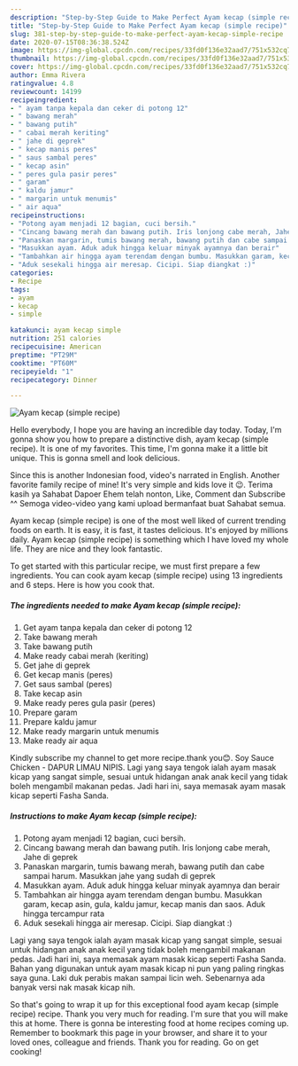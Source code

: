 ```yaml
---
description: "Step-by-Step Guide to Make Perfect Ayam kecap (simple recipe)"
title: "Step-by-Step Guide to Make Perfect Ayam kecap (simple recipe)"
slug: 381-step-by-step-guide-to-make-perfect-ayam-kecap-simple-recipe
date: 2020-07-15T08:36:38.524Z
image: https://img-global.cpcdn.com/recipes/33fd0f136e32aad7/751x532cq70/ayam-kecap-simple-recipe-foto-resep-utama.jpg
thumbnail: https://img-global.cpcdn.com/recipes/33fd0f136e32aad7/751x532cq70/ayam-kecap-simple-recipe-foto-resep-utama.jpg
cover: https://img-global.cpcdn.com/recipes/33fd0f136e32aad7/751x532cq70/ayam-kecap-simple-recipe-foto-resep-utama.jpg
author: Emma Rivera
ratingvalue: 4.8
reviewcount: 14199
recipeingredient:
- " ayam tanpa kepala dan ceker di potong 12"
- " bawang merah"
- " bawang putih"
- " cabai merah keriting"
- " jahe di geprek"
- " kecap manis peres"
- " saus sambal peres"
- " kecap asin"
- " peres gula pasir peres"
- " garam"
- " kaldu jamur"
- " margarin untuk menumis"
- " air aqua"
recipeinstructions:
- "Potong ayam menjadi 12 bagian, cuci bersih."
- "Cincang bawang merah dan bawang putih. Iris lonjong cabe merah, Jahe di geprek"
- "Panaskan margarin, tumis bawang merah, bawang putih dan cabe sampai harum. Masukkan jahe yang sudah di geprek"
- "Masukkan ayam. Aduk aduk hingga keluar minyak ayamnya dan berair"
- "Tambahkan air hingga ayam terendam dengan bumbu. Masukkan garam, kecap asin, gula, kaldu jamur, kecap manis dan saos. Aduk hingga tercampur rata"
- "Aduk sesekali hingga air meresap. Cicipi. Siap diangkat :)"
categories:
- Recipe
tags:
- ayam
- kecap
- simple

katakunci: ayam kecap simple 
nutrition: 251 calories
recipecuisine: American
preptime: "PT29M"
cooktime: "PT60M"
recipeyield: "1"
recipecategory: Dinner

---
```



![Ayam kecap (simple recipe)](https://img-global.cpcdn.com/recipes/33fd0f136e32aad7/751x532cq70/ayam-kecap-simple-recipe-foto-resep-utama.jpg)

Hello everybody, I hope you are having an incredible day today. Today, I'm gonna show you how to prepare a distinctive dish, ayam kecap (simple recipe). It is one of my favorites. This time, I'm gonna make it a little bit unique. This is gonna smell and look delicious.

Since this is another Indonesian food, video&#39;s narrated in English. Another favorite family recipe of mine! It&#39;s very simple and kids love it 😉. Terima kasih ya Sahabat Dapoer Ehem telah nonton, Like, Comment dan Subscribe ^^ Semoga video-video yang kami upload bermanfaat buat Sahabat semua.

Ayam kecap (simple recipe) is one of the most well liked of current trending foods on earth. It is easy, it is fast, it tastes delicious. It's enjoyed by millions daily. Ayam kecap (simple recipe) is something which I have loved my whole life. They are nice and they look fantastic.


To get started with this particular recipe, we must first prepare a few ingredients. You can cook ayam kecap (simple recipe) using 13 ingredients and 6 steps. Here is how you cook that.

<!--inarticleads1-->

##### The ingredients needed to make Ayam kecap (simple recipe):

1. Get  ayam tanpa kepala dan ceker di potong 12
1. Take  bawang merah
1. Take  bawang putih
1. Make ready  cabai merah (keriting)
1. Get  jahe di geprek
1. Get  kecap manis (peres)
1. Get  saus sambal (peres)
1. Take  kecap asin
1. Make ready  peres gula pasir (peres)
1. Prepare  garam
1. Prepare  kaldu jamur
1. Make ready  margarin untuk menumis
1. Make ready  air aqua


Kindly subscribe my channel to get more recipe.thank you😊. Soy Sauce Chicken - DAPUR LIMAU NIPIS. Lagi yang saya tengok ialah ayam masak kicap yang sangat simple, sesuai untuk hidangan anak anak kecil yang tidak boleh mengambil makanan pedas. Jadi hari ini, saya memasak ayam masak kicap seperti Fasha Sanda. 

<!--inarticleads2-->

##### Instructions to make Ayam kecap (simple recipe):

1. Potong ayam menjadi 12 bagian, cuci bersih.
1. Cincang bawang merah dan bawang putih. Iris lonjong cabe merah, Jahe di geprek
1. Panaskan margarin, tumis bawang merah, bawang putih dan cabe sampai harum. Masukkan jahe yang sudah di geprek
1. Masukkan ayam. Aduk aduk hingga keluar minyak ayamnya dan berair
1. Tambahkan air hingga ayam terendam dengan bumbu. Masukkan garam, kecap asin, gula, kaldu jamur, kecap manis dan saos. Aduk hingga tercampur rata
1. Aduk sesekali hingga air meresap. Cicipi. Siap diangkat :)


Lagi yang saya tengok ialah ayam masak kicap yang sangat simple, sesuai untuk hidangan anak anak kecil yang tidak boleh mengambil makanan pedas. Jadi hari ini, saya memasak ayam masak kicap seperti Fasha Sanda. Bahan yang digunakan untuk ayam masak kicap ni pun yang paling ringkas saya guna. Laki duk perabis makan sampai licin weh. Sebenarnya ada banyak versi nak masak kicap nih. 

So that's going to wrap it up for this exceptional food ayam kecap (simple recipe) recipe. Thank you very much for reading. I'm sure that you will make this at home. There is gonna be interesting food at home recipes coming up. Remember to bookmark this page in your browser, and share it to your loved ones, colleague and friends. Thank you for reading. Go on get cooking!
